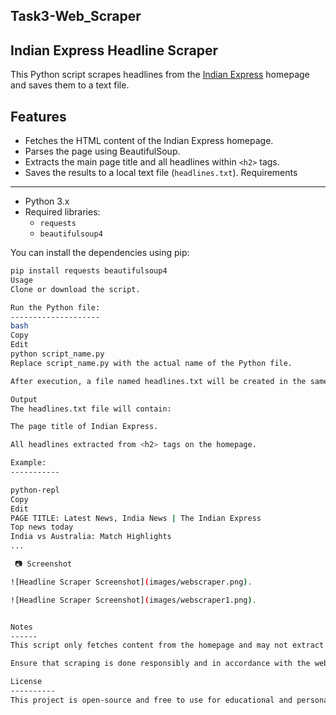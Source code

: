  Task3-Web_Scraper
 -----------------

Indian Express Headline Scraper
--------------------------------------

This Python script scrapes headlines from the [Indian Express](https://indianexpress.com/) homepage and saves them to a text file.

Features
----------
- Fetches the HTML content of the Indian Express homepage.
- Parses the page using BeautifulSoup.
- Extracts the main page title and all headlines within `<h2>` tags.
- Saves the results to a local text file (`headlines.txt`).
 Requirements
-------------
- Python 3.x
- Required libraries:
  - `requests`
  - `beautifulsoup4`

You can install the dependencies using pip:

```bash
pip install requests beautifulsoup4
Usage
Clone or download the script.

Run the Python file:
--------------------
bash
Copy
Edit
python script_name.py
Replace script_name.py with the actual name of the Python file.

After execution, a file named headlines.txt will be created in the same directory, containing the extracted headlines.

Output
The headlines.txt file will contain:

The page title of Indian Express.

All headlines extracted from <h2> tags on the homepage.

Example:
-----------

python-repl
Copy
Edit
PAGE TITLE: Latest News, India News | The Indian Express
Top news today
India vs Australia: Match Highlights
...

 📷 Screenshot

![Headline Scraper Screenshot](images/webscraper.png).

![Headline Scraper Screenshot](images/webscraper1.png).


Notes
------
This script only fetches content from the homepage and may not extract all headline types (e.g. headlines in <h3> or other tags).

Ensure that scraping is done responsibly and in accordance with the website’s terms of service.

License
----------
This project is open-source and free to use for educational and personal projects.
